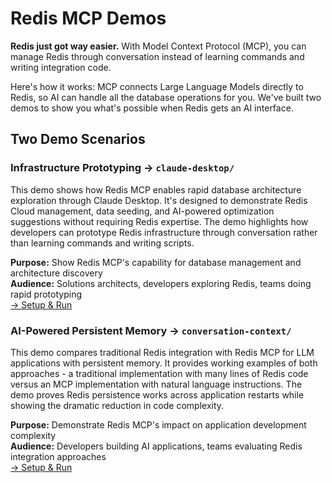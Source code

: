 # Redis MCP Demos

**Redis just got way easier.** With Model Context Protocol (MCP), you can manage Redis through conversation instead of learning commands and writing integration code.

Here's how it works: MCP connects Large Language Models directly to Redis, so AI can handle all the database operations for you. We've built two demos to show you what's possible when Redis gets an AI interface.

## Two Demo Scenarios

### **Infrastructure Prototyping** → `claude-desktop/`
This demo shows how Redis MCP enables rapid database architecture exploration through Claude Desktop. It's designed to demonstrate Redis Cloud management, data seeding, and AI-powered optimization suggestions without requiring Redis expertise. The demo highlights how developers can prototype Redis infrastructure through conversation rather than learning commands and writing scripts.

**Purpose:** Show Redis MCP's capability for database management and architecture discovery  
**Audience:** Solutions architects, developers exploring Redis, teams doing rapid prototyping  
[→ Setup & Run](claude-desktop/README.md)

### **AI-Powered Persistent Memory** → `conversation-context/`  
This demo compares traditional Redis integration with Redis MCP for LLM applications with persistent memory. It provides working examples of both approaches - a traditional implementation with many lines of Redis code versus an MCP implementation with natural language instructions. The demo proves Redis persistence works across application restarts while showing the dramatic reduction in code complexity.

**Purpose:** Demonstrate Redis MCP's impact on application development complexity  
**Audience:** Developers building AI applications, teams evaluating Redis integration approaches  
[→ Setup & Run](conversation-context/README.md)
